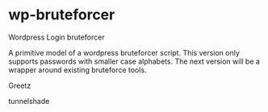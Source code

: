 wp-bruteforcer
==============

Wordpress Login bruteforcer


A primitive model of a wordpress bruteforcer script. This version only supports passwords with smaller case alphabets. 
The next version will be a wrapper around existing bruteforce tools.

Greetz

tunnelshade
